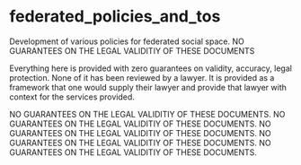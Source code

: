  # federated_policies_and_tos
Development of various policies for federated social space. NO GUARANTEES ON THE LEGAL VALIDITIY OF THESE DOCUMENTS

Everything here is provided with zero guarantees on validity, accuracy, legal protection. None of it has been reviewed by a lawyer. It is provided as a framework that one would supply their lawyer and provide that lawyer with context for the services provided.

NO GUARANTEES ON THE LEGAL VALIDITIY OF THESE DOCUMENTS.
NO GUARANTEES ON THE LEGAL VALIDITIY OF THESE DOCUMENTS.
NO GUARANTEES ON THE LEGAL VALIDITIY OF THESE DOCUMENTS.
NO GUARANTEES ON THE LEGAL VALIDITIY OF THESE DOCUMENTS.
NO GUARANTEES ON THE LEGAL VALIDITIY OF THESE DOCUMENTS.
